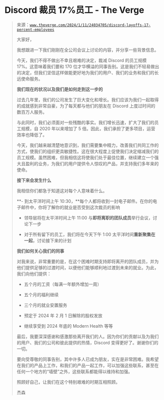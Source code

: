 <!--yml

category: 未分类

日期：2024 年 5 月 27 日 14:41:02

-->

# Discord 裁员 17%员工 - The Verge

> 来源：[`www.theverge.com/2024/1/11/24034705/discord-layoffs-17-percent-employees`](https://www.theverge.com/2024/1/11/24034705/discord-layoffs-17-percent-employees)
> 
> 大家好，
> 
> 我想跟进一下我们刚刚在全公司会议上讨论的内容，并分享一些背景信息。
> 
> 今天，我们不得不做出不幸且艰难的决定，裁减 Discord 的员工规模 17%。这意味着我们要和 170 位才华横溢的同事告别。这是我们不轻易做出的决定，但我们坚信这样做能更好地为我们的用户、我们的业务和我们的长远使命服务。
> 
> **我们现在的状况以及我们是如何走到这一步的**
> 
> 过去几年里，我们的公司发生了巨大变化和增长。我们应该为我们一起取得的成就感到非常自豪，为了每天都与他们的朋友在 Discord 上度过时间的数百万人服务。
> 
> 与此同时，我们必须面对一些残酷的事实。我们增长迅速，扩大了我们的员工规模，自 2020 年以来增加了 5 倍。因此，我们承担了更多项目，运营效率也降低了。
> 
> 今天，我们越来越清楚地意识到，我们需要集中精力，改善我们共同工作的方式，使我们的组织更具敏捷性。这在很大程度上促使我们决定缩减我们的员工规模。虽然困难，但我相信这将使我们处于最佳位置，继续建立一个强大且盈利的业务，为我们的用户提供令人惊叹的产品，并支持我们多年来的使命。
> 
> **接下来会发生什么**
> 
> 我相信你们都急于知道这对每个人意味着什么。
> 
> **- 到太平洋时间上午 10:30，**每个人都将收到一封电子邮件。在你的电子邮件中，你将了解你的就业是否受到这次裁员的影响
> 
> - 领导层将在太平洋时间上午 11:00 与**即将离职的团队成员**举行会议，讨论下一步
> 
> - 对于所有留下的员工，我们将在今天下午 1:00 太平洋时间**重新聚集在一起**，讨论接下来的计划
> 
> **我们如何关心我们的同事**
> 
> 对我来说，非常重要的是，在这个困难时期支持即将离开的团队成员，并为他们提供足够的过渡时间，以便他们能够顺利地过渡到未来的就业。为此，我们向他们提供：
> 
> - 五个月的工资（每满一年额外增加一周）
> 
> - 五个月的福利继续
> 
> - 三个月的就业安置服务
> 
> - 预定于 2024 年 2 月 1 日解除的股权发放
> 
> - 继续享受到 2024 年底的 Modern Health 等等
> 
> 最后，我要深深感谢和感激那些离开我们的人。因为你们的贡献以及为我们的用户、我们的公司和彼此提供的热情，Discord 变得更好了。谢谢你们的一切。
> 
> 要向受尊敬的同事告别，其中许多人已成为朋友，实在是非常困难。我希望在我们的产品上工作，和我们的产品一起工作，可以加强这些联系，甚至在任何一个地方的“墙壁”之外，这些联系都能得以维持和加强。
> 
> 照顾好自己，让我们在这个特别艰难的时期互相照顾。
> 
> 杰森
